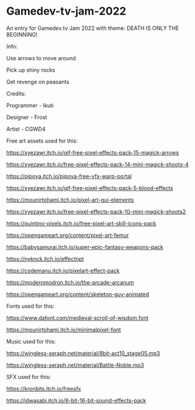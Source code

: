 # Gamedev-tv-jam-2022

An entry for Gamedev.tv Jam 2022 with theme:
DEATH IS ONLY THE BEGINNING!

Info:

Use arrows to move around

Pick up shiny rocks

Get revenge on peasants

Credits:

Programmer - Ikuti

Designer - Frost

Artist - CGWD4

Free art assets used for this:

https://xyezawr.itch.io/gif-free-pixel-effects-pack-15-magick-arrows

https://xyezawr.itch.io/free-pixel-effects-pack-14-mini-magick-shoots-4

https://pipoya.itch.io/pipoya-free-vfx-warp-portal

https://xyezawr.itch.io/gif-free-pixel-effects-pack-5-blood-effects

https://mounirtohami.itch.io/pixel-art-gui-elements

https://xyezawr.itch.io/free-pixel-effects-pack-10-mini-magick-shoots2

https://quintino-pixels.itch.io/free-pixel-art-skill-icons-pack

https://opengameart.org/content/pixel-art-femur

https://babysamurai.itch.io/super-epic-fantasy-weapons-pack

https://nyknck.itch.io/effectnpt

https://codemanu.itch.io/pixelart-effect-pack

https://modernmodron.itch.io/the-arcade-arcanum

https://opengameart.org/content/skeleton-guy-animated

Fonts used for this:

https://www.dafont.com/medieval-scroll-of-wisdom.font

https://mounirtohami.itch.io/minimalpixel-font

Music used for this:

https://wingless-seraph.net/material/8bit-act10_stage05.mp3

https://wingless-seraph.net/material/Battle-Noble.mp3

SFX used for this:

https://kronbits.itch.io/freesfx

https://jdwasabi.itch.io/8-bit-16-bit-sound-effects-pack
